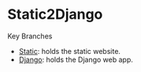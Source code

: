 # Static2Django

Key Branches

-   [Static](https://github.com/nintedev/Static2Django/tree/static): holds the static website.
-   [Django](https://github.com/nintedev/Static2Django/tree/django): holds the Django web app.
